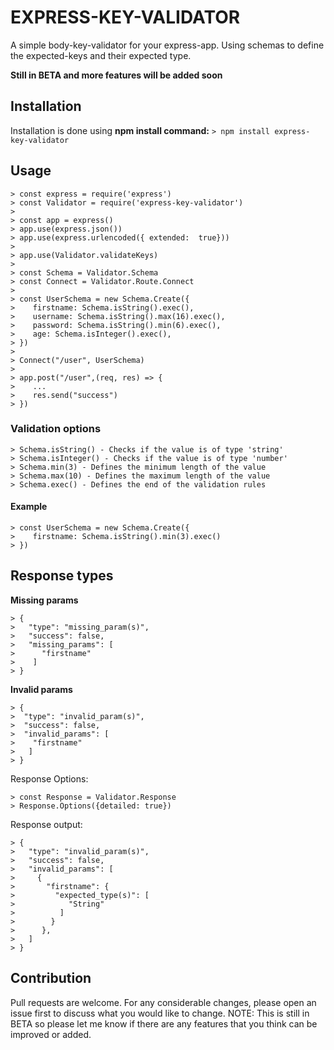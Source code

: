 # EXPRESS-KEY-VALIDATOR
A simple body-key-validator for your express-app.
Using schemas to define the expected-keys and their expected type.

**Still in BETA and more features will be added soon**

## Installation
Installation is done using **npm install command:**
```> npm install express-key-validator```

## Usage
```
> const express = require('express')
> const Validator = require('express-key-validator')
>
> const app = express()
> app.use(express.json())
> app.use(express.urlencoded({ extended:  true}))
>
> app.use(Validator.validateKeys)
>
> const Schema = Validator.Schema
> const Connect = Validator.Route.Connect
>
> const UserSchema = new Schema.Create({
>    firstname: Schema.isString().exec(),
>    username: Schema.isString().max(16).exec(),
>    password: Schema.isString().min(6).exec(),
>    age: Schema.isInteger().exec(),
> })
>
> Connect("/user", UserSchema)
>
> app.post("/user",(req, res) => {
>    ...
>    res.send("success")
> })
```
### Validation options
```
> Schema.isString() - Checks if the value is of type 'string'
> Schema.isInteger() - Checks if the value is of type 'number'
> Schema.min(3) - Defines the minimum length of the value
> Schema.max(10) - Defines the maximum length of the value
> Schema.exec() - Defines the end of the validation rules
```
#### Example
```
> const UserSchema = new Schema.Create({
>    firstname: Schema.isString().min(3).exec() 
> })
```

## Response types
**Missing params**
```
> {
>   "type": "missing_param(s)",
>   "success": false,
>   "missing_params": [
>      "firstname"
>    ]
> }
```
**Invalid params**
```
> {
>  "type": "invalid_param(s)",
>  "success": false,
>  "invalid_params": [
>    "firstname"
>   ]
> }
```
Response Options:
```
> const Response = Validator.Response
> Response.Options({detailed: true})
```
Response output:
```
> {
>   "type": "invalid_param(s)",
>   "success": false,
>   "invalid_params": [
>     {
>       "firstname": {
>         "expected_type(s)": [
>            "String"
>          ]
>        }
>      },
>   ]
> }
```

## Contribution
Pull requests are welcome. For any considerable changes, please open an issue first to discuss what you would like to change.
NOTE: This is still in BETA so please let me know if there are any features that you think can be improved or added.